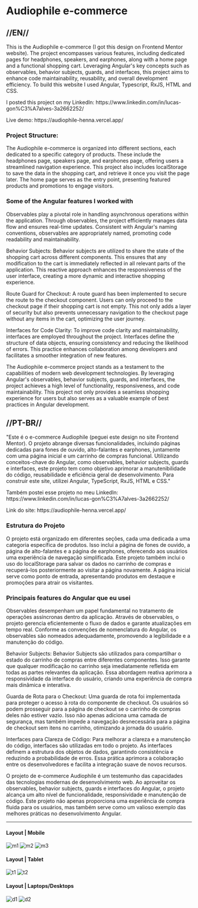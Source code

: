<h1>Audiophile e-commerce</h1>

<h2>//EN//</h2>

<p>This is the Audiophile e-commerce (I got this design on Frontend Mentor website). The project encompasses various features, including dedicated pages for headphones, speakers, and earphones, along with a home page and a functional shopping cart. Leveraging Angular's key concepts such as observables, behavior subjects, guards, and interfaces, this project aims to enhance code maintainability, reusability, and overall development efficiency. To build this website I used Angular, Typescript, RxJS, HTML and CSS.</p>

<p> I posted this project on my LinkedIn: https://www.linkedin.com/in/lucas-gon%C3%A7alves-3a2662252/ </p>
<p>Live demo: https://audiophile-henna.vercel.app/</p>

<h3>Project Structure:</h3>

<p>The Audiophile e-commerce is organized into different sections, each dedicated to a specific category of products. These include the headphones page, speakers page, and earphones page, offering users a streamlined navigation experience. This project also includes localStorage to save the data in the shopping cart, and retrieve it once you visit the page later. The home page serves as the entry point, presenting featured products and promotions to engage visitors.</p>

<h3>Some of the Angular features I worked with</h3>

<p>Observables play a pivotal role in handling asynchronous operations within the application. Through observables, the project efficiently manages data flow and ensures real-time updates. Consistent with Angular's naming conventions, observables are appropriately named, promoting code readability and maintainability.</p>

<p>Behavior Subjects:
Behavior subjects are utilized to share the state of the shopping cart across different components. This ensures that any modification to the cart is immediately reflected in all relevant parts of the application. This reactive approach enhances the responsiveness of the user interface, creating a more dynamic and interactive shopping experience.</p>

<p>Route Guard for Checkout:
A route guard has been implemented to secure the route to the checkout component. Users can only proceed to the checkout page if their shopping cart is not empty. This not only adds a layer of security but also prevents unnecessary navigation to the checkout page without any items in the cart, optimizing the user journey.</p>

<p>Interfaces for Code Clarity:
To improve code clarity and maintainability, interfaces are employed throughout the project. Interfaces define the structure of data objects, ensuring consistency and reducing the likelihood of errors. This practice enhances collaboration among developers and facilitates a smoother integration of new features.</p>

<p>The Audiophile e-commerce project stands as a testament to the capabilities of modern web development technologies. By leveraging Angular's observables, behavior subjects, guards, and interfaces, the project achieves a high level of functionality, responsiveness, and code maintainability. This project not only provides a seamless shopping experience for users but also serves as a valuable example of best practices in Angular development.</p>

<h2>//PT-BR//</h2>

<p>"Este é o e-commerce Audiophile (peguei este design no site Frontend Mentor). O projeto abrange diversas funcionalidades, incluindo páginas dedicadas para fones de ouvido, alto-falantes e earphones, juntamente com uma página inicial e um carrinho de compras funcional. Utilizando conceitos-chave do Angular, como observables, behavior subjects, guards e interfaces, este projeto tem como objetivo aprimorar a manutenibilidade do código, reusabilidade e eficiência geral de desenvolvimento. Para construir este site, utilizei Angular, TypeScript, RxJS, HTML e CSS."
</p>

<p>Também postei esse projeto no meu LinkedIn: https://www.linkedin.com/in/lucas-gon%C3%A7alves-3a2662252/</p>
<p>Link do site: https://audiophile-henna.vercel.app/</p>

<h3>Estrutura do Projeto</h3>

<p>O projeto está organizado em diferentes seções, cada uma dedicada a uma categoria específica de produtos. Isso inclui a página de fones de ouvido, a página de alto-falantes e a página de earphones, oferecendo aos usuários uma experiência de navegação simplificada. Este projeto também inclui o uso do localStorage para salvar os dados no carrinho de compras e recuperá-los posteriormente ao visitar a página novamente. A página inicial serve como ponto de entrada, apresentando produtos em destaque e promoções para atrair os visitantes.</p>

<h3>Principais features do Angular que eu usei</h3>

<p>Observables desempenham um papel fundamental no tratamento de operações assíncronas dentro da aplicação. Através de observables, o projeto gerencia eficientemente o fluxo de dados e garante atualizações em tempo real. Conforme as convenções de nomenclatura do Angular, os observables são nomeados adequadamente, promovendo a legibilidade e a manutenção do código.</p>

<p>Behavior Subjects:
Behavior Subjects são utilizados para compartilhar o estado do carrinho de compras entre diferentes componentes. Isso garante que qualquer modificação no carrinho seja imediatamente refletida em todas as partes relevantes da aplicação. Essa abordagem reativa aprimora a responsividade da interface do usuário, criando uma experiência de compra mais dinâmica e interativa.</p>

<p>Guarda de Rota para o Checkout:
Uma guarda de rota foi implementada para proteger o acesso à rota do componente de checkout. Os usuários só podem prosseguir para a página de checkout se o carrinho de compras deles não estiver vazio. Isso não apenas adiciona uma camada de segurança, mas também impede a navegação desnecessária para a página de checkout sem itens no carrinho, otimizando a jornada do usuário.</p>

<p>Interfaces para Clareza de Código:
Para melhorar a clareza e a manutenção do código, interfaces são utilizadas em todo o projeto. As interfaces definem a estrutura dos objetos de dados, garantindo consistência e reduzindo a probabilidade de erros. Essa prática aprimora a colaboração entre os desenvolvedores e facilita a integração suave de novos recursos.</p>

<p>O projeto de e-commerce Audiophile é um testemunho das capacidades das tecnologias modernas de desenvolvimento web. Ao aproveitar os observables, behavior subjects, guards e interfaces do Angular, o projeto alcança um alto nível de funcionalidade, responsividade e manutenção de código. Este projeto não apenas proporciona uma experiência de compra fluida para os usuários, mas também serve como um valioso exemplo das melhores práticas no desenvolvimento Angular.</p>

<hr>

<h4>Layout | Mobile</h4>

![m1](https://github.com/LucasS-Goncalves/coffee-roasters/assets/122225674/84b2b52c-6535-448b-9999-aaaa308b40b5)
![m2](https://github.com/LucasS-Goncalves/coffee-roasters/assets/122225674/57a475b1-2e8b-4bf8-bb84-c4276a658ae5)
![m3](https://github.com/LucasS-Goncalves/coffee-roasters/assets/122225674/b83f99f9-fa4f-45cc-aaab-5eb0e715b05a)

<h4>Layout | Tablet</h4>

![t1](https://github.com/LucasS-Goncalves/coffee-roasters/assets/122225674/41c75c9c-ab37-4539-b68c-697f7425f7b7)
![t2](https://github.com/LucasS-Goncalves/coffee-roasters/assets/122225674/8aed5cb2-8f44-4ff7-ae1d-84ec73dcd8e9)


<h4>Layout | Laptops/Desktops</h4>

![d1](https://github.com/LucasS-Goncalves/coffee-roasters/assets/122225674/3aae9e21-3a5b-40cb-8ae2-d8b30d3fea8a)
![d2](https://github.com/LucasS-Goncalves/coffee-roasters/assets/122225674/b7c4dc1a-e875-4374-af3b-81be46f461c6)

